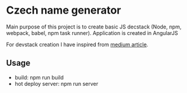 # Czech name generator
Main purpose of this project is to create basic JS decstack (Node, npm, webpack, babel, npm task runner). Application is created in AngularJS

For devstack creation I have inspired from [medium article](https://medium.com/the-node-js-collection/modern-javascript-explained-for-dinosaurs-f695e9747b70).

## Usage
* build: npm run build
* hot deploy server: npm run server

